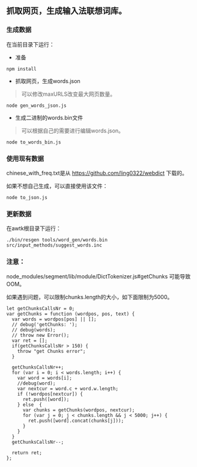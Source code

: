 ## 抓取网页，生成输入法联想词库。

### 生成数据

在当前目录下运行：

* 准备

```
npm install
```

* 抓取网页，生成words.json

> 可以修改maxURLS改变最大网页数量。

```
node gen_words_json.js 
```


* 生成二进制的words.bin文件

> 可以根据自己的需要进行编辑words.json。

```
node to_words_bin.js
```

### 使用现有数据

chinese\_with\_freq.txt是从 https://github.com/ling0322/webdict 下载的。

如果不想自己生成，可以直接使用该文件：

```
node to_json.js
```

### 更新数据

在awtk根目录下运行：

```
./bin/resgen tools/word_gen/words.bin src/input_methods/suggest_words.inc 
```

### 注意：
node\_modules/segment/lib/module/DictTokenizer.js#getChunks 可能导致OOM。

如果遇到问题，可以限制chunks.length的大小，如下面限制为5000。

```
let getChunksCallsNr = 0;
var getChunks = function (wordpos, pos, text) {
  var words = wordpos[pos] || [];
  // debug('getChunks: ');
  // debug(words);
  // throw new Error();
  var ret = [];
  if(getChunksCallsNr > 150) {
    throw "get Chunks error";
  }
  
  getChunksCallsNr++;
  for (var i = 0; i < words.length; i++) {
    var word = words[i];
    //debug(word);
    var nextcur = word.c + word.w.length;
    if (!wordpos[nextcur]) {
      ret.push([word]);
    } else  {
      var chunks = getChunks(wordpos, nextcur);
      for (var j = 0; j < chunks.length && j < 5000; j++) {
        ret.push([word].concat(chunks[j]));
      }
    }
  }
  getChunksCallsNr--;

  return ret;
};
```

